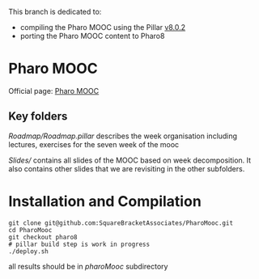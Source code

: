 
This branch is dedicated to:
- compiling the Pharo MOOC using the Pillar [v8.0.2](https://github.com/pillar-markup/pillar/tree/v8.0.2)
- porting the Pharo MOOC content to Pharo8

# Pharo MOOC

Official page: [Pharo MOOC](http://mooc.pharo.org)

## Key folders

*Roadmap/Roadmap.pillar* describes the week organisation including lectures, exercises for the seven week of the mooc

*Slides/* contains all slides of the MOOC based on week decomposition. It also contains other slides that we are revisiting in the other subfolders.

# Installation and Compilation

	git clone git@github.com:SquareBracketAssociates/PharoMooc.git
	cd PharoMooc
	git checkout pharo8
	# pillar build step is work in progress
	./deploy.sh

all results should be in *pharoMooc* subdirectory



